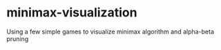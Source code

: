 # minimax-visualization
Using a few simple games to visualize minimax algorithm and alpha-beta pruning
